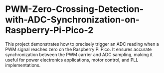 # PWM-Zero-Crossing-Detection-with-ADC-Synchronization-on-Raspberry-Pi-Pico-2
This project demonstrates how to precisely trigger an ADC reading when a PWM signal reaches zero on the Raspberry Pi Pico. It ensures accurate synchronization between the PWM carrier and ADC sampling, making it useful for power electronics applications, motor control, and PLL implementations.
